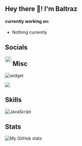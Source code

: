 ## Hey there 👋! I'm Baltraz  
  
#### currently working on:

- Nothing currently

## Socials
<a href="https://discord.gg/Ca6XpTRQaR">
  <img align="left" alt="Sky Bot Discord" width="22px" src="https://raw.githubusercontent.com/peterthehan/peterthehan/master/assets/discord.svg" />
</a>


## Misc
![widget](https://discord.c99.nl/widget/theme-3/570267487393021969.png) 

![](https://komarev.com/ghpvc/?username=Killermaschine88)

## Skills
![JavaScript](https://img.shields.io/badge/-JavaScript-%23F7DF1C?style=flat-square&logo=javascript&logoColor=000000&labelColor=%23F7DF1C&color=%23FFCE5A)

## Stats

![My GitHub stats](https://github-readme-stats.vercel.app/api?username=Killermaschine88&count_private=true&show_icons=true&theme=dracula)
